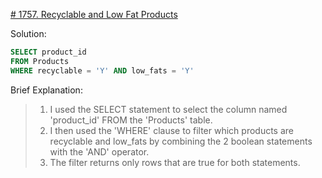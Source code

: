 [# 1757. Recyclable and Low Fat Products](https://leetcode.com/problems/recyclable-and-low-fat-products/description/?source=submission-ac)

Solution:

```sql
SELECT product_id 
FROM Products 
WHERE recyclable = 'Y' AND low_fats = 'Y'

```
Brief Explanation:

> 1. I used the SELECT statement to select the column named 'product_id' FROM the 'Products' table.
> 2. I then used the 'WHERE' clause to filter which products are recyclable and low_fats by combining the 2 boolean statements with the 'AND' operator.
> 3. The filter returns only rows that are true for both statements.

